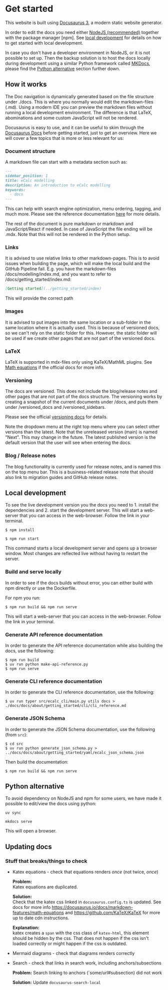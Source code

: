 # Get started

This website is built using [Docusaurus 3](https://docusaurus.io/), a modern static website generator.

In order to edit the docs you need either [NodeJS (recommended)](https://nodejs.org/en/download/) together with
the package manager [npm]. See [local development](#local-development) for details on how to get started with local development.

In case you don't have a developer environment in NodeJS, or it is not possible to set up. Then the backup solution
is to host the docs locally during development using a similar Python framework called [MKDocs](https://www.mkdocs.org/), please
find the [Python alternative](#python-alternative) section further down.

## How it works

The Doc navigation is dynamically generated based on the file structure under ./docs. This is where you normally
would edit the markdown-files (.md). Using a modern IDE you can preview the markdown files without running a local
development environment. The difference is that LaTeX, abominations and some custom JavaScript will not be rendered.

Docusaurus is easy to use, and it can be useful to skim through the [Docusaurus Docs](https://docusaurus.io/docs/category/getting-started)
before getting started, just to get an overview. Here we will cover a few topics that is more or less relevant for us:

### Document structure

A markdown file can start with a metadata section such as:

~~~~~~~~markdown
---
sidebar_position: 1
title: eCalc modelling
description: An introduction to eCalc modelling
keywords:
  - docs
---
~~~~~~~~

This can help with search engine optimization, menu ordering, tagging, and much more. Please see the reference documentation
[here](https://docusaurus.io/docs/api/plugins/@docusaurus/plugin-content-docs#markdown-front-matter) for more details.

The rest of the document is pure markdown or markdown and JavaScript/React if needed. In case of JavaScript the file
ending will be .mdx. Note that this will not be rendered in the Python setup.

### Links

It is advised to use relative links to other markdown-pages. This is to avoid issues when building the page, which will
make the local build and the GitHub Pipeline fail. E.g. you have the markdown-files /docs/modelling/index.md,
and you want to refer to /docs/getting_started/index.md:

~~~~~~~~markdown
[Getting started](../getting_started/index)
~~~~~~~~

This will provide the correct path

### Images

It is advised to put images into the same location or a sub-folder in the same location where it is actually used.
This is because of versioned docs, so we can't rely on the static folder for this. However, the static folder will
be used if we create other pages that are not part of the versioned docs.

### LaTeX

LaTeX is supported in mdx-files only using KaTeX/MathML plugins. See [Math equations](https://docusaurus.io/docs/markdown-features/math-equations)
if the official docs for more info.

### Versioning

The docs are versioned. This does not include the blog/release notes and other pages that are not part of the docs
structure. The versioning works by creating a snapshot of the current documents under /docs, and puts them under
/versioned_docs and /versioned_sidebars.

Please see the official [versioning docs](https://docusaurus.io/docs/versioning) for details.

Note the dropdown menu at the right top menu where you can select other versions than the latest. Note that the
unreleased version (main) is named "Next". This may change in the future. The latest published version is the
default version that the user will see when entering the docs.

### Blog / Release notes

The blog functionality is currently used for release notes, and is named this on the top menu bar. This is a
business-related release note that should also link to migration guides and GitHub release notes.

## Local development

To see the live development version you the docs you need to 1. install the dependencies and 2. start the development
server. This will start a web-server that you can access in the web-browser. Follow the link in your terminal.
```
$ npm install
```
```
$ npm run start
```

This command starts a local development server and opens up a browser window. Most changes are reflected live without having to restart the server.

### Build and serve locally
In order to see if the docs builds without error, you can either build with npm directly or use the Dockerfile.

For npm you run:
```
$ npm run build && npm run serve
```

This will start a web-server that you can access in the web-browser. Follow the link in your terminal.

### Generate API reference documentation
In order to generate the API reference documentation while also building the docs, use the following:
```
$ npm run build
$ uv run python make-api-reference.py
$ npm run serve
```

### Generate CLI reference documentation
In order to generate the CLI reference documentation, use the following:
```
$ uv run typer src/ecalc_cli/main.py utils docs > ./docs/docs/about/getting_started/cli/cli_reference.md
```

### Generate JSON Schema
In order to generate the JSON Schema documentation, use the following (from `src`):
```
$ cd src
$ uv run python generate_json_schema.py > ../docs/docs/about/getting_started/yaml/ecalc_json_schema.json
```

Then build the documentation:
```
$ npm run build && npm run serve
```

## Python alternative
To avoid dependency on NodeJS and npm for some users, we have made it possible to edit/view the docs using python:

```shell
uv sync
```

```shell
mkdocs serve
```

This will open a browser.

## Updating docs

### Stuff that breaks/things to check

- Katex equations - check that equations renders _once_ (not twice, _once_)  
  
  **Problem:**  
  Katex equations are duplicated.

  **Solution:**  
  Check that the katex css linked in `docusaurus.config.ts` is updated. See docs for more info https://docusaurus.io/docs/markdown-features/math-equations and https://github.com/KaTeX/KaTeX for more up to date cdn instructions.

  **Explanation:**  
  katex creates a `span` with the css class of `katex-html`, this element 
  should be hidden by the css. That does not happen if the css isn't loaded 
  correctly or might happen if the css is outdated.

- Mermaid diagrams - check that diagrams renders correctly

- Search - check that links in search work, including anchors/subsections
  
  **Problem:**
  Search linking to anchors (`some/url#subsection) did not work
  
  **Solution:**
  Update `docusaurus-search-local`
